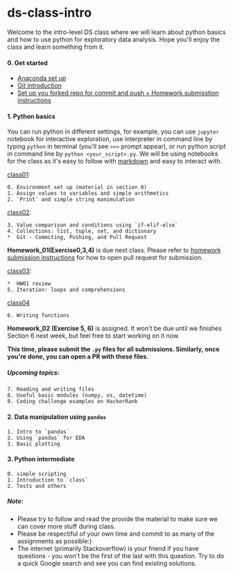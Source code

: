 # ds-class-intro

Welcome to the intro-level DS class where we will learn about python basics and how to use python for exploratory data analysis. Hope you'll enjoy the class and learn something from it.

#### 0. Get started
- [Anaconda set up](https://github.com/emma-oc/ds-class-intro/blob/master/class01/Anaconda_setup.md) 
- [Git introduction](https://github.com/emma-oc/ds-class-intro/blob/master/class01/git_setup.md)
- [Set up you forked repo for commit and push + Homework submisstion instructions](https://github.com/emma-oc/ds-class-intro/blob/master/Git-setup-and-hw-instruction.md)

#### 1. Python basics
You can run python in different settings, for example, you can use `jupyter` notebook for interactive exploration, use interpreter in command line by typing `python` in terminal (you'll see `>>>` prompt appear), or run python script in command line by `python <your_script>.py`. We will be using notebooks for the class as it's easy to follow with [markdown](https://guides.github.com/features/mastering-markdown/) and easy to interact with.

[class01](https://github.com/emma-oc/ds-class-intro/tree/class01/class01):

	0. Environment set up (material in section 0)
	1. Assign values to variables and simple arithmetics
	2. `Print` and simple string manimulation
[class02](https://github.com/emma-oc/ds-class-intro/tree/class02/class02):

	3. Value comparison and conditions using `if-elif-else`
	4. Collections: list, tuple, set, and dictionary
	*  Git - Commiting, Pushing, and Pull Request

**Homework_01(Exercise0,3,4)** is due next class. Please refer to [homework submission instructions](https://github.com/emma-oc/ds-class-intro/blob/master/Git-setup-and-hw-instruction.md#instructions-for-homework-1-submission) for how to open pull request for submission.

[class03](https://github.com/emma-oc/ds-class-intro/tree/class03/class03):

	*  HW01 review
	5. Iteration: loops and comprehensions


[class04]()

	6. Writing functions

**Homework_02 (Exercise 5, 6)** is assigned. It won't be due until we finishes Section 6 next week, but feel free to start working on it now.

**This time, please submit the `.py` files for all submissions. Similarly, once you're done, you can open a PR with these files.**
##### Upcoming topics:

	7. Reading and writing files
	8. Useful basic modules (numpy, os, datetime)
	9. Coding challenge examples on HackerRank

#### 2. Data manipulation using `pandas`

	1. Intro to `pandas` 
	2. Using `pandas` for EDA
	3. Basic plotting

#### 3. Python intermediate

	0. simple scripting
	1. Introduction to `class`
	2. Tests and others

##### Note:
* Please try to follow and read the provide the material to make sure we can cover more stuff during class.
* Please be respectiful of your own time and commit to as many of the assignments as possible:) 
* The internet (primarily Stackoverflow) is your friend if you have questions - you won't be the first of the last with this question. Try to do a quick Google search and see you can find existing solutions.


